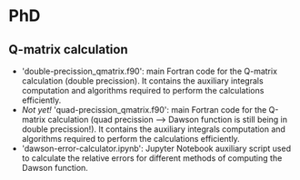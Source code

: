 # PhD
## Q-matrix calculation

- 'double-precission\_qmatrix.f90': main Fortran code for the Q-matrix calculation (double precission). It contains the auxiliary integrals computation and algorithms required to perform the calculations efficiently.
- *Not yet!* 'quad-precission\_qmatrix.f90': main Fortran code for the Q-matrix calculation (quad precission --> Dawson function is still being in double precission!). It contains the auxiliary integrals computation and algorithms required to perform the calculations efficiently.
- 'dawson-error-calculator.ipynb': Jupyter Notebook auxiliary script used to calculate the relative errors for different methods of computing the Dawson function. 
